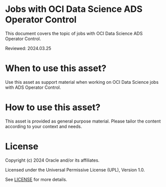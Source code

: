 # Jobs with OCI Data Science ADS Operator Control
 
This document covers the topic of jobs with OCI Data Science ADS Operator Control.

Reviewed: 2024.03.25
 

# When to use this asset?

Use this asset as support material when working on OCI Data Science jobs with ADS Operator Control.


# How to use this asset?

This asset is provided as general purpose material. Please tailor the content according to your context and needs.


# License
 
Copyright (c) 2024 Oracle and/or its affiliates.
 
Licensed under the Universal Permissive License (UPL), Version 1.0.
 
See [LICENSE](https://github.com/oracle-devrel/technology-engineering/blob/main/LICENSE) for more details.
